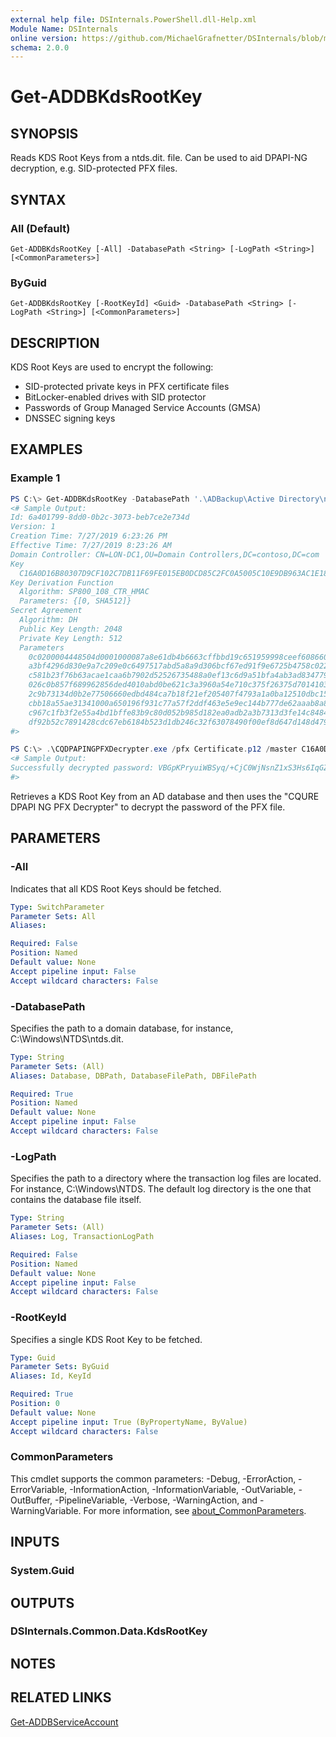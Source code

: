 ```yaml
---
external help file: DSInternals.PowerShell.dll-Help.xml
Module Name: DSInternals
online version: https://github.com/MichaelGrafnetter/DSInternals/blob/master/Documentation/PowerShell/Get-ADDBKdsRootKey.md
schema: 2.0.0
---
```


# Get-ADDBKdsRootKey

## SYNOPSIS
Reads KDS Root Keys from a ntds.dit. file. Can be used to aid DPAPI-NG decryption, e.g. SID-protected PFX files.

## SYNTAX

### All (Default)
```
Get-ADDBKdsRootKey [-All] -DatabasePath <String> [-LogPath <String>] [<CommonParameters>]
```

### ByGuid
```
Get-ADDBKdsRootKey [-RootKeyId] <Guid> -DatabasePath <String> [-LogPath <String>] [<CommonParameters>]
```

## DESCRIPTION
KDS Root Keys are used to encrypt the following:

- SID-protected private keys in PFX certificate files
- BitLocker-enabled drives with SID protector
- Passwords of Group Managed Service Accounts (GMSA)
- DNSSEC signing keys

## EXAMPLES

### Example 1
```powershell
PS C:\> Get-ADDBKdsRootKey -DatabasePath '.\ADBackup\Active Directory\ntds.dit'
<# Sample Output:
Id: 6a401799-8dd0-0b2c-3073-beb7ce2e734d
Version: 1
Creation Time: 7/27/2019 6:23:26 PM
Effective Time: 7/27/2019 8:23:26 AM
Domain Controller: CN=LON-DC1,OU=Domain Controllers,DC=contoso,DC=com
Key
  C16A0D16B80307D9CF102C7DB11F69FE015EB0DCD85C2FC0A5005C10E9DB963AC1E18BF161882ABEEAFF1B01CD50076F3C6F7807323253AB9598DBE027A77DD7
Key Derivation Function
  Algorithm: SP800_108_CTR_HMAC
  Parameters: {[0, SHA512]}
Secret Agreement
  Algorithm: DH
  Public Key Length: 2048
  Private Key Length: 512
  Parameters
    0c0200004448504d0001000087a8e61db4b6663cffbbd19c651959998ceef608660dd0f25d2ceed4435e3b00e00df8f1d61957d4faf7df4561b2aa3016c3d91134096fa 
    a3bf4296d830e9a7c209e0c6497517abd5a8a9d306bcf67ed91f9e6725b4758c022e0b1ef4275bf7b6c5bfc11d45f9088b941f54eb1e59bb8bc39a0bf12307f5c4fdb70
    c581b23f76b63acae1caa6b7902d52526735488a0ef13c6d9a51bfa4ab3ad8347796524d8ef6a167b5a41825d967e144e5140564251ccacb83e6b486f6b3ca3f7971506 
    026c0b857f689962856ded4010abd0be621c3a3960a54e710c375f26375d7014103a4b54330c198af126116d2276e11715f693877fad7ef09cadb094ae91e1a15973fb3 
    2c9b73134d0b2e77506660edbd484ca7b18f21ef205407f4793a1a0ba12510dbc15077be463fff4fed4aac0bb555be3a6c1b0c6b47b1bc3773bf7e8c6f62901228f8c28 
    cbb18a55ae31341000a650196f931c77a57f2ddf463e5e9ec144b777de62aaab8a8628ac376d282d6ed3864e67982428ebc831d14348f6f2f9193b5045af2767164e1df 
    c967c1fb3f2e55a4bd1bffe83b9c80d052b985d182ea0adb2a3b7313d3fe14c8484b1e052588b9b7d2bbd2df016199ecd06e1557cd0915b3353bbb64e0ec377fd028370 
    df92b52c7891428cdc67eb6184b523d1db246c32f63078490f00ef8d647d148d47954515e2327cfef98c582664b4c0f6cc41659
#>

PS C:\> .\CQDPAPINGPFXDecrypter.exe /pfx Certificate.p12 /master C16A0D16B80307D9CF102C7DB11F69FE015EB0DCD85C2FC0A5005C10E9DB963AC1E18BF161882ABEEAFF1B01CD50076F3C6F7807323253AB9598DBE027A77DD7
<# Sample Output:
Successfully decrypted password: VBGpKPryuiWBSyq/+CjC0WjNsnZ1xS3Hs6IqGZwa0BM=
#>
```

Retrieves a KDS Root Key from an AD database and then uses the "CQURE DPAPI NG PFX Decrypter" to decrypt the password of the PFX file.

## PARAMETERS

### -All
Indicates that all KDS Root Keys should be fetched.

```yaml
Type: SwitchParameter
Parameter Sets: All
Aliases:

Required: False
Position: Named
Default value: None
Accept pipeline input: False
Accept wildcard characters: False
```

### -DatabasePath
Specifies the path to a domain database, for instance, C:\Windows\NTDS\ntds.dit.

```yaml
Type: String
Parameter Sets: (All)
Aliases: Database, DBPath, DatabaseFilePath, DBFilePath

Required: True
Position: Named
Default value: None
Accept pipeline input: False
Accept wildcard characters: False
```

### -LogPath
Specifies the path to a directory where the transaction log files are located. For instance, C:\Windows\NTDS. The default log directory is the one that contains the database file itself.

```yaml
Type: String
Parameter Sets: (All)
Aliases: Log, TransactionLogPath

Required: False
Position: Named
Default value: None
Accept pipeline input: False
Accept wildcard characters: False
```

### -RootKeyId
Specifies a single KDS Root Key to be fetched.

```yaml
Type: Guid
Parameter Sets: ByGuid
Aliases: Id, KeyId

Required: True
Position: 0
Default value: None
Accept pipeline input: True (ByPropertyName, ByValue)
Accept wildcard characters: False
```

### CommonParameters
This cmdlet supports the common parameters: -Debug, -ErrorAction, -ErrorVariable, -InformationAction, -InformationVariable, -OutVariable, -OutBuffer, -PipelineVariable, -Verbose, -WarningAction, and -WarningVariable. For more information, see [about_CommonParameters](http://go.microsoft.com/fwlink/?LinkID=113216).

## INPUTS

### System.Guid

## OUTPUTS

### DSInternals.Common.Data.KdsRootKey

## NOTES

## RELATED LINKS

[Get-ADDBServiceAccount](Get-ADDBServiceAccount.md)
